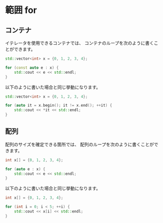 # 範囲 for

## コンテナ

イテレータを使用できるコンテナでは、
コンテナのループを次のように書くことができます。

```cpp
std::vector<int> x = {0, 1, 2, 3, 4};

for (const auto e : x) {
    std::cout << e << std::endl;
}
```

以下のように書いた場合と同じ挙動になります。

```cpp
std::vector<int> x = {0, 1, 2, 3, 4};

for (auto it = x.begin(); it != x.end(); ++it) {
    std::cout << *it << std::endl;
}
```

## 配列

配列のサイズを確定できる箇所では、
配列のループを次のように書くことができます。

```cpp
int x[] = {0, 1, 2, 3, 4};

for (auto e : x) {
    std::cout << e << std::endl;
}
```

以下のように書いた場合と同じ挙動になります。

```cpp
int x[] = {0, 1, 2, 3, 4};

for (int i = 0; i < 5; ++i) {
    std::cout << x[i] << std::endl;
}
```
